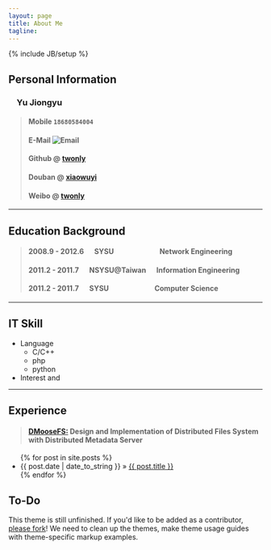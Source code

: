 ```yaml
---
layout: page
title: About Me
tagline: 
---
```

{% include JB/setup %}

## Personal Information

### &emsp;Yu Jiongyu
>#### Mobile  `18680584004`
>#### E-Mail  ![Email](http://services.nexodyne.com/email/icon/EgKqVgkYtA%3D%3D/jpSw7ZI%3D/R01haWw%3D/0/image.png)
>#### Github @ [twonly](http://www.github.com/github "Github Link")  
>#### Douban @ [xiaowuyi](http://www.douban.com/people/xiaowuyi/ "Douban Link")  
>#### Weibo @ [twonly](http://www.weibo.com/twonly "Weibo Link")

- - -

## Education Background
>####   2008.9 - 2012.6 &emsp; SYSU  &emsp;&emsp;&emsp;&emsp;&emsp;&emsp;    Network Engineering
>####   2011.2 - 2011.7 &emsp; NSYSU@Taiwan &emsp; Information Engineering
>####   2011.2 - 2011.7 &emsp; SYSU &emsp; &emsp;&emsp;&emsp;&emsp;&emsp;Computer Science

- - -
## IT Skill
*   Language
    *   C/C++
    *   php
    *   python
*   Interest and 

- - -

## Experience
>####  [DMooseFS:][dmoosefs] Design and Implementation of Distributed Files System with Distributed Metadata Server 

<ul class="posts">
  {% for post in site.posts %}
    <li><span>{{ post.date | date_to_string }}</span> &raquo; <a href="{{ BASE_PATH }}{{ post.url }}">{{ post.title }}</a></li>
  {% endfor %}
</ul>

## To-Do

This theme is still unfinished. If you'd like to be added as a contributor, [please fork](http://github.com/plusjade/jekyll-bootstrap)!
We need to clean up the themes, make theme usage guides with theme-specific markup examples.

[dmoosefs]: http://www.ieee.org.hk/apcloudcc/program.html
